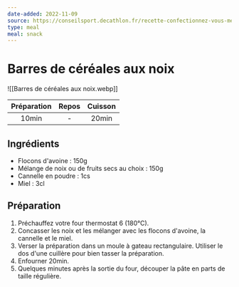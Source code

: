 ```yaml
---
date-added: 2022-11-09
source: https://conseilsport.decathlon.fr/recette-confectionnez-vous-meme-vos-barres-de-cereales
type: meal
meal: snack
---
```


# Barres de céréales aux noix

![[Barres de céréales aux noix.webp]]

| Préparation | Repos | Cuisson |
|:-----------:|:-----:|:-------:|
|    10min    |   -   |  20min  |

## Ingrédients

- Flocons d'avoine : 150g
- Mélange de noix ou de fruits secs au choix : 150g
- Cannelle en poudre : 1cs
- Miel : 3cl

## Préparation

1. Préchauffez votre four thermostat 6 (180°C).
2. Concasser les noix et les mélanger avec les flocons d'avoine, la cannelle et le miel.
3. Verser la préparation dans un moule à gateau rectangulaire. Utiliser le dos d'une cuillère pour bien tasser la préparation.
4. Enfourner 20min.
5. Quelques minutes après la sortie du four, découper la pâte en parts de taille régulière.
